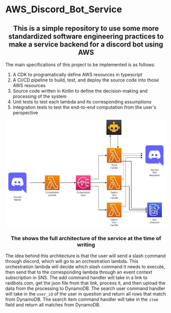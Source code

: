 # AWS_Discord_Bot_Service

<center> <h2>This is a simple repository to use some more standardized software engineering practices to make a service backend for a discord bot using AWS</h3> </center>

The main specifications of this project to be implemented is as follows:
  1) A CDK to programatically define AWS resources in typescript
  2) A CI/CD pipeline to build, test, and deploy the source code into those AWS resources
  3) Source code written in Kotlin to define the decision-making and processing of the system
  4) Unit tests to test each lambda and its corresponding assumptions
  5) Integration tests to test the end-to-end computation from the user's perspective
  
  
  
  

![alt text](https://github.com/tyler303047/AWS_Discord_Bot_Service/blob/main/asset_files/Discord_Bot_Diagram.jpg?raw=true)
<center> <h3>The shows the full architecture of the service at the time of writing</h3> </center>

The idea behind this architecture is that the user will send a slash command through discord, which will go to an orchestration lambda. This orchestration lambda will decide which slash command it needs to execute, then send that to the corresponding lambda through an event context subscription in SNS. The add command handler will take in a link to raidbots.com, get the json file from that link, process it, and then upload the data from the processing to DynamoDB. The search user command handler will take in the `user_id` of the user in question and return all rows that match from DynamoDB. The search item command handler will take in the `item` field and return all matches from DynamoDB.
